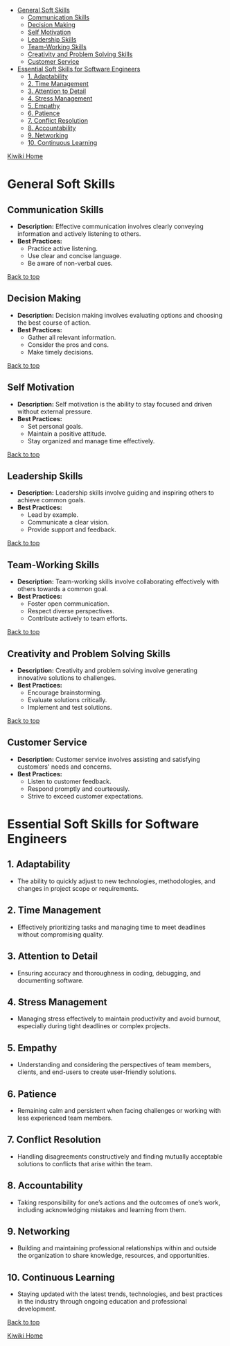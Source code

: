 - [General Soft Skills](#general-soft-skills)
  - [Communication Skills](#communication-skills)
  - [Decision Making](#decision-making)
  - [Self Motivation](#self-motivation)
  - [Leadership Skills](#leadership-skills)
  - [Team-Working Skills](#team-working-skills)
  - [Creativity and Problem Solving Skills](#creativity-and-problem-solving-skills)
  - [Customer Service](#customer-service)
- [Essential Soft Skills for Software Engineers](#essential-soft-skills-for-software-engineers)
  - [1. Adaptability](#1-adaptability)
  - [2. Time Management](#2-time-management)
  - [3. Attention to Detail](#3-attention-to-detail)
  - [4. Stress Management](#4-stress-management)
  - [5. Empathy](#5-empathy)
  - [6. Patience](#6-patience)
  - [7. Conflict Resolution](#7-conflict-resolution)
  - [8. Accountability](#8-accountability)
  - [9. Networking](#9-networking)
  - [10. Continuous Learning](#10-continuous-learning)
  
[Kiwiki Home](/../../)  
  
# General Soft Skills  
  
## Communication Skills  
- **Description:** Effective communication involves clearly conveying information and actively listening to others.  
- **Best Practices:**  
  - Practice active listening.  
  - Use clear and concise language.  
  - Be aware of non-verbal cues.  
  
[Back to top](#)  
  
## Decision Making  
- **Description:** Decision making involves evaluating options and choosing the best course of action.  
- **Best Practices:**  
  - Gather all relevant information.  
  - Consider the pros and cons.  
  - Make timely decisions.  
  
[Back to top](#)  
  
## Self Motivation  
- **Description:** Self motivation is the ability to stay focused and driven without external pressure.  
- **Best Practices:**  
  - Set personal goals.  
  - Maintain a positive attitude.  
  - Stay organized and manage time effectively.  
  
[Back to top](#)  
  
## Leadership Skills  
- **Description:** Leadership skills involve guiding and inspiring others to achieve common goals.  
- **Best Practices:**  
  - Lead by example.  
  - Communicate a clear vision.  
  - Provide support and feedback.  
  
[Back to top](#)  
  
## Team-Working Skills  
- **Description:** Team-working skills involve collaborating effectively with others towards a common goal.  
- **Best Practices:**  
  - Foster open communication.
  - Respect diverse perspectives.
  - Contribute actively to team efforts.
  
[Back to top](#)
  
## Creativity and Problem Solving Skills
- **Description:** Creativity and problem solving involve generating innovative solutions to challenges.
- **Best Practices:**
  - Encourage brainstorming.
  - Evaluate solutions critically.
  - Implement and test solutions.
  
[Back to top](#)
  
## Customer Service  
- **Description:** Customer service involves assisting and satisfying customers' needs and concerns.
- **Best Practices:**  
  - Listen to customer feedback.  
  - Respond promptly and courteously.  
  - Strive to exceed customer expectations.  

# Essential Soft Skills for Software Engineers  
  
## 1. Adaptability  
- The ability to quickly adjust to new technologies, methodologies, and changes in project scope or requirements.  
  
## 2. Time Management  
- Effectively prioritizing tasks and managing time to meet deadlines without compromising quality.  
  
## 3. Attention to Detail  
- Ensuring accuracy and thoroughness in coding, debugging, and documenting software.  
  
## 4. Stress Management  
- Managing stress effectively to maintain productivity and avoid burnout, especially during tight deadlines or complex projects.  
  
## 5. Empathy  
- Understanding and considering the perspectives of team members, clients, and end-users to create user-friendly solutions.  
  
## 6. Patience  
- Remaining calm and persistent when facing challenges or working with less experienced team members.  
  
## 7. Conflict Resolution  
- Handling disagreements constructively and finding mutually acceptable solutions to conflicts that arise within the team.  
  
## 8. Accountability  
- Taking responsibility for one’s actions and the outcomes of one’s work, including acknowledging mistakes and learning from them.  
  
## 9. Networking  
- Building and maintaining professional relationships within and outside the organization to share knowledge, resources, and opportunities.  
  
## 10. Continuous Learning  
- Staying updated with the latest trends, technologies, and best practices in the industry through ongoing education and professional development.

[Back to top](#)  
  
[Kiwiki Home](/../../)  